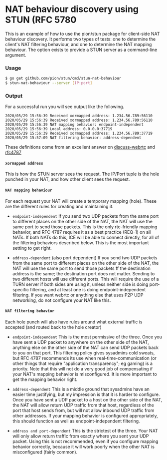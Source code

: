 # NAT behaviour discovery using STUN (RFC 5780

This is an example of how to use the pion/stun package for client-side NAT
behaviour discovery. It performs two types of tests: one to determine the
client's NAT filtering behaviour, and one to determine the NAT mapping
behaviour. The option exists to provide a STUN server as a command-line
argument.

### Usage
```sh
$ go get github.com/pion/stun/cmd/stun-nat-behaviour
$ stun-nat-behaviour --server [IP:port]
```

### Output
For a successful run you will see output like the following.

```
2020/05/29 15:56:39 Received xormapped address: 1.234.56.789:56110
2020/05/29 15:56:39 Received xormapped address: 1.234.56.789:56110
2020/05/29 15:56:39 NAT mapping behavior: endpoint-independent
2020/05/29 15:56:39 Local address: 0.0.0.0:37719
2020/05/29 15:56:39 Received xormapped address: 1.234.56.789:37719
2020/05/29 15:57:09 NAT filtering behavior: address-dependent
```

These definitions come from an excellent answer on [discuss-webrtc](https://groups.google.com/forum/#!msg/discuss-webrtc/t7xfb8jHcsM/_YmTXMsMCAAJ) and [rfc4787](https://tools.ietf.org/html/rfc4787)

#### `xormapped address`
This is how the STUN server sees the request. The IP/Port tuple is the hole punched in your NAT, and how other client sees the request.

####  `NAT mapping behaviour`
For each request your NAT will create a temporary mapping (hole). These are the different rules for creating and maintaining it.

* `endpoint-independent`
If you send two UDP packets from the same port to different places on the other side of the NAT, the NAT will use the same port to send those packets. This is the only rtc-friendly mapping behavior, and RFC 4787 requires it as a best practice (REQ-1) on all NATs. If both NATs do this, ICE will be able to connect directly, for all of the filtering behaviors described below. This is the most important setting to get right.

* `address-dependent` (also port dependent)
If you send two UDP packets from the same port to different places on the other side of the NAT, the NAT will use the same port to send those packets ff the destination address is the same; the destination port does not matter. Sending to two different hosts will use different ports. This will require the use of a TURN server if both sides are using it, unless neither side is doing port-specific filtering, and at least one is doing endpoint-independent filtering. If you want webrtc or anything else that uses P2P UDP networking, do not configure your NAT like this.

#### `NAT filtering behavior`
Each hole punch will also have rules around what external traffic is accepted (and routed back to the hole creator)

* `endpoint-independent`
This is the most permissive of the three. Once you have sent a UDP packet to anywhere on the other side of the NAT, anything else on the other side of the NAT can send UDP packets back to you on that port. This filtering policy gives sysadmins cold sweats, but RFC 4787 recommends its use when real-time-communication (or other things that require "application transparency"; eg gaming) is a priority. Note that this will not do a very good job of compensating if your NAT's mapping behavior is misconfigured. It is more important to get the mapping behavior right.

* `address-dependent`
This is a middle ground that sysadmins have an easier time justifying, but my impression is that it is harder to configure. Once you have sent a UDP packet to a host on the other side of the NAT, the NAT will allow return UDP traffic from that host, regardless of the port that host sends from, but will not allow inbound UDP traffic from other addresses. If your mapping behavior is configured appropriately, this should function as well as endpoint-independent filtering.

* `address and port-dependent`
This is the strictest of the three. Your NAT will only allow return traffic from exactly where you sent your UDP packet. Using this is not recommended, even if you configure mapping behavior correctly, because it will work poorly when the other NAT is misconfigured (fairly common).
